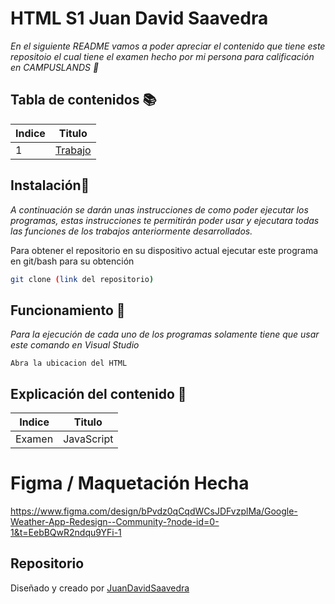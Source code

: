 # HTML S1 Juan David Saavedra
_En el siguiente README vamos a poder apreciar el contenido que tiene este repositoio el cual tiene el examen hecho por mi persona para calificación en CAMPUSLANDS 🚀_

## Tabla de contenidos 📚
| Indice | Titulo  | 
|--|--|
| 1 | [Trabajo](https://github.com/wilskirby/QuizJavaScript_S1_SaavedraJuan) | 

## Instalación🚀
_A continuación se darán unas instrucciones de como poder ejecutar los programas, estas instrucciones te permitirán poder usar y ejecutara todas las funciones de los trabajos anteriormente desarrollados._

Para obtener el repositorio en su dispositivo actual ejecutar este programa en git/bash para su obtención
```bash
git clone (link del repositorio)
```

## Funcionamiento 🔧

_Para la ejecución de cada uno de los programas solamente tiene que usar este comando en Visual Studio_

```
Abra la ubicacion del HTML
```
##  Explicación del contenido 🧠

| Indice | Titulo  |
|--|--|
|Examen|JavaScript

# Figma / Maquetación Hecha

https://www.figma.com/design/bPvdz0qCqdWCsJDFvzplMa/Google-Weather-App-Redesign--Community-?node-id=0-1&t=EebBQwR2ndqu9YFi-1


## Repositorio
Diseñado y creado por [JuanDavidSaavedra](https://github.com/wilskirby)




